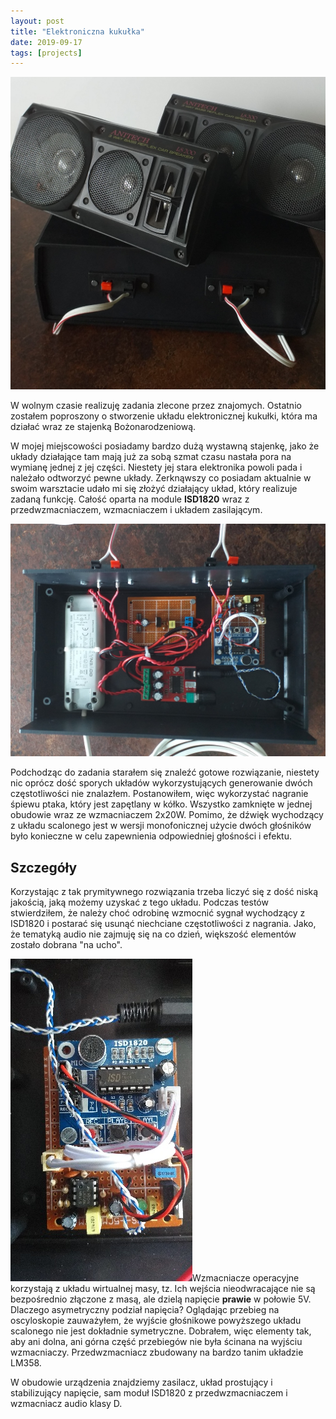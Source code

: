 ```yaml
---
layout: post
title: "Elektroniczna kukułka"
date: 2019-09-17
tags: [projects]
---
```

![main](/images/maszyna_do_cwierkania/main.jpg)

W wolnym czasie realizuję zadania zlecone przez znajomych. Ostatnio zostałem poproszony o stworzenie układu elektronicznej kukułki, która ma działać wraz ze stajenką Bożonarodzeniową. 

W mojej miejscowości posiadamy bardzo dużą wystawną stajenkę, jako że układy działające tam mają już za sobą szmat czasu nastała pora na wymianę jednej z jej części. Niestety jej stara elektronika powoli pada i należało odtworzyć pewne układy. Zerknąwszy co posiadam aktualnie w swoim warsztacie udało mi się złożyć działający układ, który realizuje zadaną funkcję. Całość oparta na module **ISD1820** wraz z przedwzmacniaczem, wzmacniaczem i układem zasilającym. 

![main](/images/maszyna_do_cwierkania/inside.jpg)

Podchodząc do zadania starałem się znaleźć gotowe rozwiązanie, niestety nic oprócz dość sporych układów wykorzystujących generowanie dwóch częstotliwości nie znalazłem. Postanowiłem, więc wykorzystać nagranie śpiewu ptaka, który jest zapętlany w kółko. Wszystko zamknięte w jednej obudowie wraz ze wzmacniaczem 2x20W. Pomimo, że  dźwięk wychodzący z układu scalonego jest w wersji monofonicznej użycie dwóch głośników było konieczne w celu zapewnienia odpowiedniej głośności i efektu. 

## Szczegóły

Korzystając z tak prymitywnego rozwiązania trzeba liczyć się z dość niską jakością, jaką możemy uzyskać z tego układu. Podczas testów stwierdziłem, że należy choć odrobinę wzmocnić sygnał wychodzący z ISD1820 i postarać się usunąć niechciane częstotliwości z nagrania. Jako, że tematyką audio nie zajmuję się na co dzień, większość elementów zostało dobrana "na ucho". 

![main](/images/maszyna_do_cwierkania/ISD1820.jpg)Wzmacniacze operacyjne korzystają z układu wirtualnej masy, tz. Ich wejścia nieodwracające nie są bezpośrednio złączone z masą, ale dzielą napięcie __prawie__ w połowie 5V. Dlaczego asymetryczny podział napięcia? Oglądając przebieg na oscyloskopie zauważyłem, że wyjście głośnikowe powyższego układu scalonego nie jest dokładnie symetryczne. Dobrałem, więc elementy tak, aby ani dolna, ani górna część przebiegów nie była ścinana na wyjściu wzmacniaczy. Przedwzmacniacz zbudowany na bardzo tanim układzie LM358.

W obudowie urządzenia znajdziemy zasilacz, układ prostujący i stabilizujący napięcie, sam moduł ISD1820 z przedwzmacniaczem i wzmacniacz audio klasy D.
